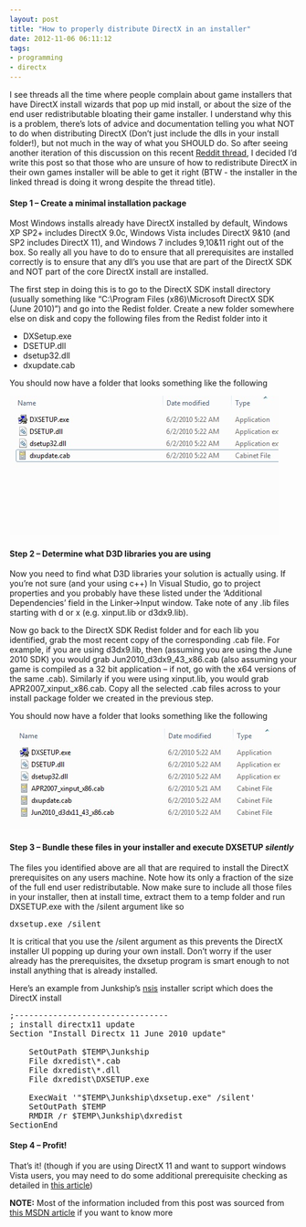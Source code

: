 ```yaml
---
layout: post
title: "How to properly distribute DirectX in an installer"
date: 2012-11-06 06:11:12
tags:
- programming
- directx
---
```


I see threads all the time where people complain about game installers that have DirectX install wizards that pop up mid install, or about the size of the end user redistributable bloating their game installer. I understand why this is a problem, there’s lots of advice and documentation telling you what NOT to do when distributing DirectX (Don’t just include the dlls in your install folder!), but not much in the way of what you SHOULD do. So after seeing another iteration of this discussion on this recent [Reddit thread](http://www.reddit.com/r/gaming/comments/12o9fd/bundling_directx_9_with_your_game_the_right_way/), I decided I’d write this post so that those who are unsure of how to redistribute DirectX in their own games installer will be able to get it right (BTW - the installer in the linked thread is doing it wrong despite the thread title).

#### Step 1 – Create a minimal installation package

Most Windows installs already have DirectX installed by default, Windows XP SP2+ includes DirectX 9.0c, Windows Vista includes DirectX 9&amp;10 (and SP2 includes DirectX 11), and Windows 7 includes 9,10&amp;11 right out of the box. So really all you have to do to ensure that all prerequisites are installed correctly is to ensure that any dll’s you use that are part of the DirectX SDK and NOT part of the core DirectX install are installed.

The first step in doing this is to go to the DirectX SDK install directory (usually something like “C:\Program Files (x86)\Microsoft DirectX SDK (June 2010)”) and go into the Redist folder. Create a new folder somewhere else on disk and copy the following files from the Redist folder into it

*   DXSetup.exe
*   DSETUP.dll
*   dsetup32.dll
*   dxupdate.cab  

You should now have a folder that looks something like the following

![image](/assets/images/news/kIdg3s0_aUyXzMLwjoBD1Q.jpg)   

#### Step 2 – Determine what D3D libraries you are using

Now you need to find what D3D libraries your solution is actually using. If you’re not sure (and your using c++) In Visual Studio, go to project properties and you probably have these listed under the ‘Additional Dependencies’ field in the Linker-&gt;Input window. Take note of any .lib files starting with d or x (e.g. xinput.lib or d3dx9.lib). 

Now go back to the DirectX SDK Redist folder and for each lib you identified, grab the most recent copy of the corresponding .cab file. For example, if you are using d3dx9.lib, then (assuming you are using the June 2010 SDK) you would grab Jun2010_d3dx9_43_x86.cab (also assuming your game is compiled as a 32 bit application – if not, go with the x64 versions of the same .cab). Similarly if you were using xinput.lib, you would grab APR2007_xinput_x86.cab. Copy all the selected .cab files across to your install package folder we created in the previous step.

You should now have a folder that looks something like the following

![image](/assets/images/news/8BJo8Jz19EmEbQrGRMDUhA.jpg)   

#### Step 3 – Bundle these files in your installer and execute DXSETUP *silently*

The files you identified above are all that are required to install the DirectX prerequisites on any users machine. Note how its only a fraction of the size of the full end user redistributable. Now make sure to include all those files in your installer, then at install time, extract them to a temp folder and run DXSETUP.exe with the /silent argument like so

<pre>
dxsetup.exe /silent
</pre>

It is critical that you use the /silent argument as this prevents the DirectX installer UI popping up during your own install. Don’t worry if the user already has the prerequisites, the dxsetup program is smart enough to not install anything that is already installed.

Here’s an example from Junkship’s [nsis](http://nsis.sourceforge.net/Main_Page) installer script which does the DirectX install
<pre>
;--------------------------------
; install directx11 update
Section "Install Directx 11 June 2010 update"

    SetOutPath $TEMP\Junkship
    File dxredist\*.cab
    File dxredist\*.dll
    File dxredist\DXSETUP.exe

    ExecWait '"$TEMP\Junkship\dxsetup.exe" /silent'
    SetOutPath $TEMP
    RMDIR /r $TEMP\Junkship\dxredist
SectionEnd
</pre>

#### Step 4 – Profit!

That’s it! (though if you are using DirectX 11 and want to support windows Vista users, you may need to do some additional prerequisite checking as detailed in [this article](http://msdn.microsoft.com/en-US/library/ee416644.aspx))

**NOTE:** Most of the information included from this post was sourced from [this MSDN article](http://msdn.microsoft.com/en-US/library/ee416644.aspx) if you want to know more
